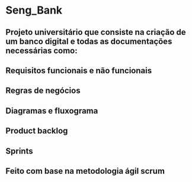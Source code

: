 # Seng_Bank
## Projeto universitário que consiste na criação de um banco digital e todas as documentações necessárias como: 

## Requisitos funcionais e não funcionais
## Regras de negócios
## Diagramas e fluxograma
## Product backlog
## Sprints
## Feito com base na metodologia ágil scrum

